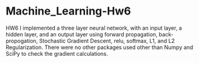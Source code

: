# Machine_Learning-Hw6
HW6 I implemented a three layer neural network, with an input layer, a hidden layer, and an output layer using forward propagation, back-propogation, Stochastic Gradient Descent, relu, softmax, L1, and L2 Regularization. There were no other packages used other than Numpy and SciPy to check the gradient calculations.
